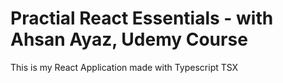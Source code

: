 # Practial React Essentials - with Ahsan Ayaz, Udemy Course

This is my React Application made with Typescript TSX
